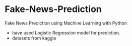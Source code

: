 # Fake-News-Prediction
 Fake News Prediction using Machine Learning with Python 

- have used Logistic Regression model for prediction.
- datasets from kaggle
